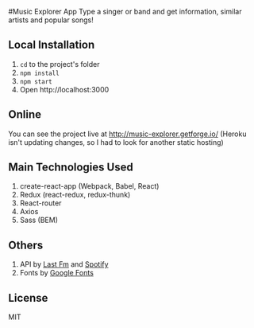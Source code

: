 #Music Explorer App
Type a singer or band and get information, similar artists and popular songs!


## Local Installation
1. ```cd``` to the project's folder
2. ```npm install```
3. ```npm start```
4. Open http://localhost:3000

## Online
You can see the project live at http://music-explorer.getforge.io/ (Heroku isn't updating changes, so I had to look for another static hosting)

## Main Technologies Used
1. create-react-app (Webpack, Babel, React)
2. Redux (react-redux, redux-thunk)
3. React-router
4. Axios
5. Sass (BEM)

## Others
1. API by [Last Fm](http://www.last.fm/api) and [Spotify](https://developer.spotify.com/web-api/)
2. Fonts by [Google Fonts](https://fonts.google.com/)

## License
MIT
